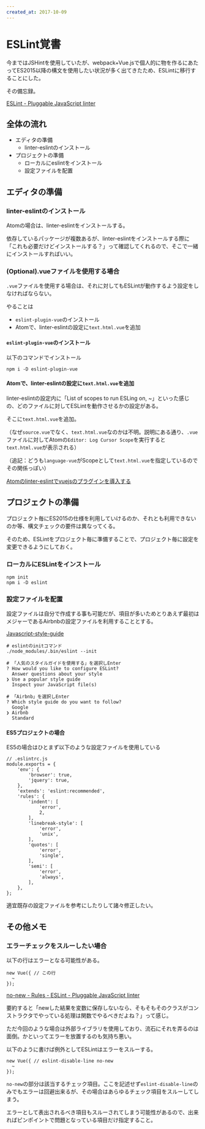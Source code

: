 ```yaml
---
created_at: 2017-10-09
---
```


# ESLint覚書

今まではJSHintを使用していたが、webpack+Vue.jsで個人的に物を作るにあたってES2015以降の構文を使用したい状況が多く出てきたため、ESLintに移行することにした。

その備忘録。

[ESLint - Pluggable JavaScript linter](https://eslint.org/)

## 全体の流れ

+ エディタの準備
  + linter-eslintのインストール
+ プロジェクトの準備
  + ローカルにeslintをインストール
  + 設定ファイルを配置

## エディタの準備

### linter-eslintのインストール

Atomの場合は、linter-eslintをインストールする。

依存しているパッケージが複数あるが、linter-eslintをインストールする際に「これも必要だけどインストールする？」って確認してくれるので、そこで一緒にインストールすればいい。

### (Optional).vueファイルを使用する場合

`.vue`ファイルを使用する場合は、それに対してもESLintが動作するよう設定をしなければならない。

やることは

+ `eslint-plugin-vue`のインストール
+ Atomで、linter-eslintの設定に`text.html.vue`を追加

#### `eslint-plugin-vue`のインストール

以下のコマンドでインストール

```
npm i -D eslint-plugin-vue
```

#### Atomで、linter-eslintの設定に`text.html.vue`を追加

linter-eslintの設定内に「List of scopes to run ESLing on, ~」といった感じの、どのファイルに対してESLintを動作させるかの設定がある。

そこに`text.html.vue`を追加。

（なぜ`source.vue`でなく、`text.html.vue`なのかは不明。説明にある通り、`.vue`ファイルに対してAtomの`Editor: Log Cursor Scope`を実行すると`text.html.vue`が表示される）

（追記：どうも`language-vue`がScopeとして`text.html.vue`を指定しているのでその関係っぽい）

[Atomのlinter-eslintでvuejsのプラグインを導入する](http://omachizura.com/note/Atom%E3%81%AElinter-eslint%E3%81%A7vuejs%E3%81%AE%E3%83%97%E3%83%A9%E3%82%B0%E3%82%A4%E3%83%B3%E3%82%92%E5%B0%8E%E5%85%A5%E3%81%99%E3%82%8B.html)


## プロジェクトの準備

プロジェクト毎にES2015の仕様を利用していけるのか、それとも利用できないのか等、構文チェックの要件は異なってくる。

そのため、ESLintをプロジェクト毎に準備することで、プロジェクト毎に設定を変更できるようにしておく。

### ローカルにESLintをインストール

```
npm init
npm i -D eslint
```

### 設定ファイルを配置

設定ファイルは自分で作成する事も可能だが、項目が多いためとりあえず最初はメジャーであるAirbnbの設定ファイルを利用することとする。

[Javascript-style-guide](https://mitsuruog.github.io/javascript-style-guide/)


```
# eslintのinitコマンド
./node_modules/.bin/eslint --init

# 「人気のスタイルガイドを使用する」を選択しEnter
? How would you like to configure ESLint?
  Answer questions about your style
❯ Use a popular style guide
  Inspect your JavaScript file(s)

# 「Airbnb」を選択しEnter
? Which style guide do you want to follow?
  Google
❯ Airbnb
  Standard
```

#### ES5プロジェクトの場合

ES5の場合はひとまず以下のような設定ファイルを使用している

```
// .eslintrc.js
module.exports = {
    'env': {
        'browser': true,
        'jquery': true,
    },
    'extends': 'eslint:recommended',
    'rules': {
        'indent': [
            'error',
            2,
        ],
        'linebreak-style': [
            'error',
            'unix',
        ],
        'quotes': [
            'error',
            'single',
        ],
        'semi': [
            'error',
            'always',
        ],
    },
};
```

適宜既存の設定ファイルを参考にしたりして諸々修正したい。




## その他メモ

### エラーチェックをスルーしたい場合

以下の行はエラーとなる可能性がある。

```
new Vue({ // この行
  ~
});
```

[no-new - Rules - ESLint - Pluggable JavaScript linter](https://eslint.org/docs/rules/no-new)

要約すると「newした結果を変数に保存しないなら、そもそもそのクラスがコンストラクタでやっている処理は関数でやるべきだよね？」って感じ。

ただ今回のような場合は外部ライブラリを使用しており、流石にそれを弄るのは面倒。かといってエラーを放置するのも気持ち悪い。

以下のように書けば例外としてESLintはエラーをスルーする。

```
new Vue({ // eslint-disable-line no-new
  ~
});
```

`no-new`の部分は該当するチェック項目。ここを記述せず`eslint-disable-line`のみでもエラーは回避出来るが、その場合はあらゆるチェック項目をスルーしてしまう。

エラーとして表出されるべき項目もスルーされてしまう可能性があるので、出来ればピンポイントで問題となっている項目だけ指定すること。
